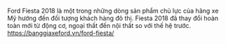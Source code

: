 Ford Fiesta 2018 là một trong những dòng sản phẩm chủ lực của hãng xe Mỹ hướng đến đối tượng khách hàng đô thị. Fiesta 2018 đã thay đổi hoàn toàn mới từ động cơ, ngoại thất đến nội thất so với thế hệ trước. 
https://banggiaxeford.vn/ford-fiesta/
